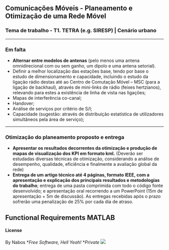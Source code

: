 ## Comunicações Móveis - Planeamento e Otimização de uma Rede Móvel
### Tema de trabalho - T1. TETRA (e.g. SIRESP) | Cenário urbano
---

 ### Em falta
-   **Alternar entre modelos de antenas** (pelo menos uma antena omnidirecional com ou sem ganho, um dipolo e uma antena setorial).
- Definir a melhor localização das estações base, tendo por base o estudo de
dimensionamento e capacidade, incluindo o estudo da ligação rádio destas
até ao Centro de Comutação Móvel – MSC (para a ligação de backhaul),
através de mini-links de rádio (feixes hertzianos), relevando para estes a
existência de linha de vista nas ligações;
- Mapas de interferência co-canal;
- Handover;
- Análise de serviços por critério de S/I;
- Capacidade (sugestão: através de distribuição estatística de utilizadores
simultâneos pela área de serviço);
---
### Otimização do planeamento proposto e entrega
- **Apresentar os resultados decorrentes da otimização e produção de mapas de visualização dos KPI
em formato kml.** (Deverão ser estudadas diversas técnicas de otimização,
considerando a análise de desempenho, qualidade, eficiência e finalmente a
avaliação global da rede)
- **Entrega de um artigo técnico até 4 páginas, formato IEEE, com a apresentação e explicação dos principais resultados e metodologias do trabalho**; entrega de uma pasta comprimida com todo o código fonte desenvolvido; e apresentação oral recorrendo a um PowerPoint (15m de apresentação + 5m de discussão). As entregas recebidas após o prazo sofrerão uma penalização de 25% por cada dia de atraso.

## Functional Requirements MATLAB
#### License
By Nabos
**Free Software, Hell Yeah!*
**Private*
![](https://devblogs.nvidia.com/wp-content/uploads/2015/08/ArrayfunArticle_01-e1439530082885.png)
